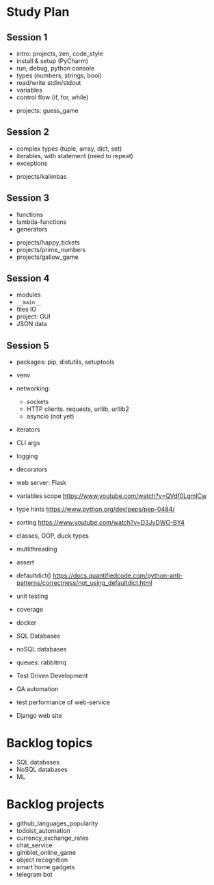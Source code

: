 # Study Plan

## Session 1
- intro: projects, zen, code_style
- install & setup (PyCharm)
- run, debug, python console
- types (numbers, strings, bool)
- read/write stdin/stdout
- variables
- control flow (if, for, while)
+ projects: guess_game

## Session 2
- complex types (tuple, array, dict, set)
- iterables, with statement (need to repeat)
- exceptions
+ projects/kalimbas

## Session 3
- functions
- lambda-functions 
- generators 
+ projects/happy_tickets
+ projects/prime_numbers
+ projects/gallow_game

## Session 4
- modules
- `__main__`
- files IO
- project: GUI
- JSON data

## Session 5
- packages: pip, distutils, setuptools
- venv 
- networking: 
  - sockets
  - HTTP clients. requests, urllib, urllib2
  - asyncio (not yet)


- iterators
- CLI args
- logging

- decorators
- web server: Flask

- variables scope https://www.youtube.com/watch?v=QVdf0LgmICw
- type hints https://www.python.org/dev/peps/pep-0484/
- sorting https://www.youtube.com/watch?v=D3JvDWO-BY4
- classes, OOP, duck types
- mutlithreading
- assert
- defaultdict() https://docs.quantifiedcode.com/python-anti-patterns/correctness/not_using_defaultdict.html
- unit testing
- coverage
- docker

- SQL Databases
- noSQL databases
- queues: rabbitmq
 
- Test Driven Development
- QA automation
- test performance of web-service
- Django web site


# Backlog topics
- SQL databases
- NoSQL databases
- ML

# Backlog projects
+ github_languages_popularity
+ todoist_automation
+ currency_exchange_rates
+ chat_service
+ gimblet_online_game
+ object recognition
+ smart home gadgets
+ telegram bot

